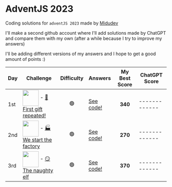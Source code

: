 # AdventJS 2023

Coding solutions for `adventJS 2023` made by [Midudev](https://github.com/midudev)

I'll make a second github account where I'll add solutions made by ChatGPT and compare them with my own (after a while because I try to improve my answers)

I'll be adding different versions of my answers and I hope to get a good amount of points :)

| Day | Challenge | Difficulty | Answers | My Best Score | ChatGPT Score |
| --- | --------------------------------------------------------------------------------------------------------------------------------------------------------------------  | ---------- | ------- | -------- | ------------- |
| 1st | <img align="center" src="https://adventjs.dev/challenges-2023/1.png" width="50" style="object-fit: contain;" /> - [🎁 First gift repeated!](https://adventjs.dev/en/challenges/2023/1) | <center>🟢</center> | [See code!](https://github.com/dportillo23/adventjs-2023/blob/master/challenges/1st/my-answers.ts) | <center><strong>340</strong></center> | ------------- |
| 2nd | <img align="center" src="https://adventjs.dev/challenges-2023/2.png" width="50" style="object-fit: contain;" /> - [🏭 We start the factory](https://adventjs.dev/en/challenges/2023/2) | <center>🟢</center> | [See code!](https://github.com/dportillo23/adventjs-2023/blob/master/challenges/2nd/my-answers.ts) | <center><strong>270</strong></center> | ------------- |
| 3rd | <img align="center" src="https://adventjs.dev/challenges-2023/3.png" width="50" style="object-fit: contain;" /> - [😏 The naughty elf](https://adventjs.dev/en/challenges/2023/3) | <center>🟢</center> | [See code!](https://github.com/dportillo23/adventjs-2023/blob/master/challenges/3rd/my-answers.ts) | <center><strong>370</strong></center> | ------------- |
